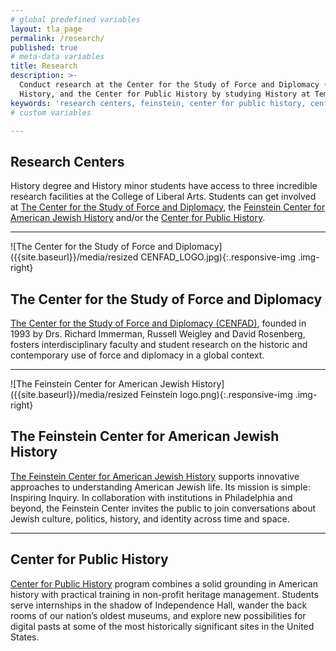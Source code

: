 ```yaml
---
# global predefined variables
layout: tla_page
permalink: /research/
published: true
# meta-data variables
title: Research
description: >- 
  Conduct research at the Center for the Study of Force and Diplomacy (CENFAD), the Feinstein Center for American Jewish 
  History, and the Center for Public History by studying History at Temple University’s College of Liberal Arts.
keywords: 'research centers, feinstein, center for public history, cenfad'
# custom variables

---
```

## Research Centers
History degree and History minor students have access to three incredible research facilities at the College of Liberal Arts. Students can get involved at [The Center for the Study of Force and Diplomacy](#the-center-for-the-study-of-force-and-diplomacy), the [Feinstein Center for American Jewish History](#the-feinstein-center-for-american-jewish-history) and/or the [Center for Public History](#center-for-public-history).

___

![The Center for the Study of Force and Diplomacy]({{site.baseurl}}/media/resized CENFAD_LOGO.jpg){:.responsive-img .img-right}
## The Center for the Study of Force and Diplomacy
[The Center for the Study of Force and Diplomacy (CENFAD)](https://develop.cla.temple.edu/center-for-the-study-of-force-and-diplomacy/), founded in 1993 by Drs. Richard Immerman, Russell Weigley and David Rosenberg, fosters interdisciplinary faculty and student research on the historic and contemporary use of force and diplomacy in a global context.

___

![The Feinstein Center for American Jewish History]({{site.baseurl}}/media/resized Feinstein logo.png){:.responsive-img .img-right}
## The Feinstein Center for American Jewish History
[The Feinstein Center for American Jewish History](http://www.cla.temple.edu/feinsteincenter/) supports innovative approaches to understanding American Jewish life. Its mission is simple: Inspiring Inquiry. In collaboration with institutions in Philadelphia and beyond, the Feinstein Center invites the public to join conversations about Jewish culture, politics, history, and identity across time and space.

___

## Center for Public History
[Center for Public History](http://sites.temple.edu/centerforpublichistory/) program combines a solid grounding in American history with practical training in non-profit heritage management. Students serve internships in the shadow of Independence Hall, wander the back rooms of our nation’s oldest museums, and explore new possibilities for digital pasts at some of the most historically significant sites in the United States.
